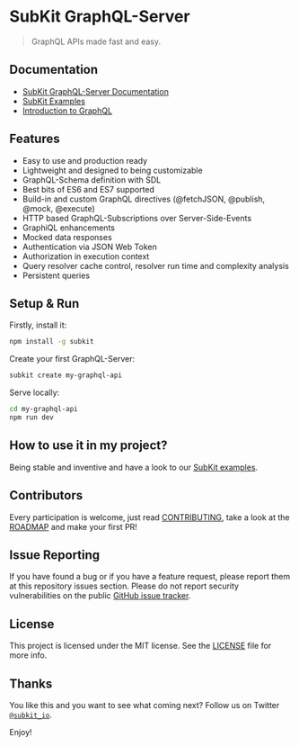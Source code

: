 # SubKit GraphQL-Server

> GraphQL APIs made fast and easy.

## Documentation

* [SubKit GraphQL-Server Documentation](docs/README.md)
* [SubKit Examples](https://github.com/codecommission/subkit-examples)
* [Introduction to GraphQL](https://github.com/mikebild/introduction-graphql)

## Features

* Easy to use and production ready
* Lightweight and designed to being customizable
* GraphQL-Schema definition with SDL
* Best bits of ES6 and ES7 supported
* Build-in and custom GraphQL directives (@fetchJSON, @publish, @mock, @execute)
* HTTP based GraphQL-Subscriptions over Server-Side-Events
* GraphiQL enhancements
* Mocked data responses
* Authentication via JSON Web Token
* Authorization in execution context
* Query resolver cache control, resolver run time and complexity analysis
* Persistent queries

## Setup & Run

Firstly, install it:

```bash
npm install -g subkit
```

Create your first GraphQL-Server:

```bash
subkit create my-graphql-api
```

Serve locally:

```bash
cd my-graphql-api
npm run dev
```

## How to use it in my project?

Being stable and inventive and have a look to our [SubKit examples](https://github.com/codecommission/subkit-examples).

## Contributors

Every participation is welcome, just read [CONTRIBUTING](CONTRIBUTING.md), take a look at the [ROADMAP](docs/ROADMAP.md) and make your first PR!

## Issue Reporting

If you have found a bug or if you have a feature request, please report them at this repository issues section. Please do not report security vulnerabilities on the public [GitHub issue tracker](https://github.com/codecommission/subkit/issues).

## License

This project is licensed under the MIT license. See the [LICENSE](LICENSE) file for more info.

## Thanks

You like this and you want to see what coming next? Follow us on Twitter [`@subkit_io`](https://twitter.com/subkit_io).

Enjoy!
